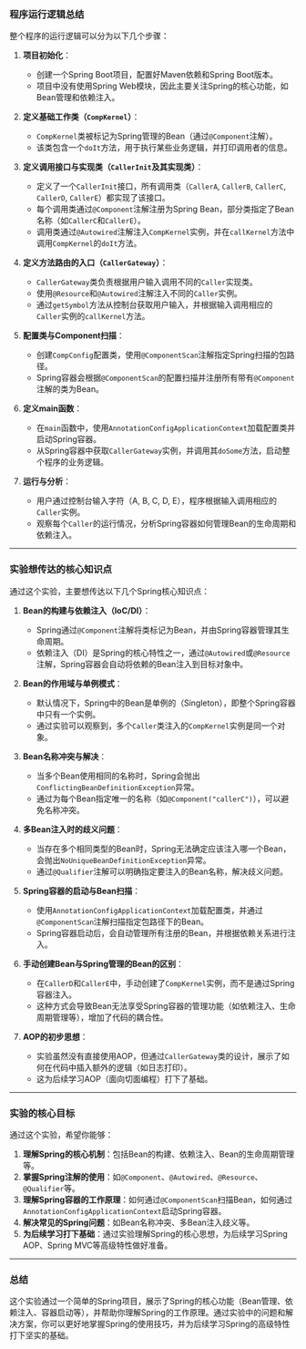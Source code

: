 ### 程序运行逻辑总结

整个程序的运行逻辑可以分为以下几个步骤：

1. **项目初始化**：
   - 创建一个Spring Boot项目，配置好Maven依赖和Spring Boot版本。
   - 项目中没有使用Spring Web模块，因此主要关注Spring的核心功能，如Bean管理和依赖注入。

2. **定义基础工作类（`CompKernel`）**：
   - `CompKernel`类被标记为Spring管理的Bean（通过`@Component`注解）。
   - 该类包含一个`doIt`方法，用于执行某些业务逻辑，并打印调用者的信息。

3. **定义调用接口与实现类（`CallerInit`及其实现类）**：
   - 定义了一个`CallerInit`接口，所有调用类（`CallerA`, `CallerB`, `CallerC`, `CallerD`, `CallerE`）都实现了该接口。
   - 每个调用类通过`@Component`注解注册为Spring Bean，部分类指定了Bean名称（如`CallerC`和`CallerE`）。
   - 调用类通过`@Autowired`注解注入`CompKernel`实例，并在`callKernel`方法中调用`CompKernel`的`doIt`方法。

4. **定义方法路由的入口（`CallerGateway`）**：
   - `CallerGateway`类负责根据用户输入调用不同的`Caller`实现类。
   - 使用`@Resource`和`@Autowired`注解注入不同的`Caller`实例。
   - 通过`getSymbol`方法从控制台获取用户输入，并根据输入调用相应的`Caller`实例的`callKernel`方法。

5. **配置类与Component扫描**：
   - 创建`CompConfig`配置类，使用`@ComponentScan`注解指定Spring扫描的包路径。
   - Spring容器会根据`@ComponentScan`的配置扫描并注册所有带有`@Component`注解的类为Bean。

6. **定义main函数**：
   - 在`main`函数中，使用`AnnotationConfigApplicationContext`加载配置类并启动Spring容器。
   - 从Spring容器中获取`CallerGateway`实例，并调用其`doSome`方法，启动整个程序的业务逻辑。

7. **运行与分析**：
   - 用户通过控制台输入字符（A, B, C, D, E），程序根据输入调用相应的`Caller`实例。
   - 观察每个`Caller`的运行情况，分析Spring容器如何管理Bean的生命周期和依赖注入。

---

### 实验想传达的核心知识点

通过这个实验，主要想传达以下几个Spring核心知识点：

1. **Bean的构建与依赖注入（IoC/DI）**：
   - Spring通过`@Component`注解将类标记为Bean，并由Spring容器管理其生命周期。
   - 依赖注入（DI）是Spring的核心特性之一，通过`@Autowired`或`@Resource`注解，Spring容器会自动将依赖的Bean注入到目标对象中。

2. **Bean的作用域与单例模式**：
   - 默认情况下，Spring中的Bean是单例的（Singleton），即整个Spring容器中只有一个实例。
   - 通过实验可以观察到，多个`Caller`类注入的`CompKernel`实例是同一个对象。

3. **Bean名称冲突与解决**：
   - 当多个Bean使用相同的名称时，Spring会抛出`ConflictingBeanDefinitionException`异常。
   - 通过为每个Bean指定唯一的名称（如`@Component("callerC")`），可以避免名称冲突。

4. **多Bean注入时的歧义问题**：
   - 当存在多个相同类型的Bean时，Spring无法确定应该注入哪一个Bean，会抛出`NoUniqueBeanDefinitionException`异常。
   - 通过`@Qualifier`注解可以明确指定要注入的Bean名称，解决歧义问题。

5. **Spring容器的启动与Bean扫描**：
   - 使用`AnnotationConfigApplicationContext`加载配置类，并通过`@ComponentScan`注解扫描指定包路径下的Bean。
   - Spring容器启动后，会自动管理所有注册的Bean，并根据依赖关系进行注入。

6. **手动创建Bean与Spring管理的Bean的区别**：
   - 在`CallerD`和`CallerE`中，手动创建了`CompKernel`实例，而不是通过Spring容器注入。
   - 这种方式会导致Bean无法享受Spring容器的管理功能（如依赖注入、生命周期管理等），增加了代码的耦合性。

7. **AOP的初步思想**：
   - 实验虽然没有直接使用AOP，但通过`CallerGateway`类的设计，展示了如何在代码中插入额外的逻辑（如日志打印）。
   - 这为后续学习AOP（面向切面编程）打下了基础。

---

### 实验的核心目标

通过这个实验，希望你能够：
1. **理解Spring的核心机制**：包括Bean的构建、依赖注入、Bean的生命周期管理等。
2. **掌握Spring注解的使用**：如`@Component`、`@Autowired`、`@Resource`、`@Qualifier`等。
3. **理解Spring容器的工作原理**：如何通过`@ComponentScan`扫描Bean，如何通过`AnnotationConfigApplicationContext`启动Spring容器。
4. **解决常见的Spring问题**：如Bean名称冲突、多Bean注入歧义等。
5. **为后续学习打下基础**：通过实验理解Spring的核心思想，为后续学习Spring AOP、Spring MVC等高级特性做好准备。

---

### 总结

这个实验通过一个简单的Spring项目，展示了Spring的核心功能（Bean管理、依赖注入、容器启动等），并帮助你理解Spring的工作原理。通过实验中的问题和解决方案，你可以更好地掌握Spring的使用技巧，并为后续学习Spring的高级特性打下坚实的基础。